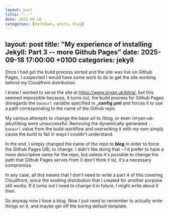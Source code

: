 ```yaml
---
layout: post
title: "---"
date: 2025-09-18
categories: [markdown, posts, blog]
---
```

layout: post
title: "My experience of installing Jekyll: Part 3 -- more Github Pages"
date: 2025-09-18 17:00:00 +0100
categories: jekyll
---

Once I had got the build process sorted and the site was live on Github Pages, I suspected I would have some work to do to get the site working behind my Cloudfront distribution.

I knew I wanted to serve the site at <https://www.oryan.uk/blog/>, but this seemed impossible because, it turns out, the build process for Github Pages disregards the `baseurl` variable specified in **_config.yml** and forces it to use a path corresponding to the name of the Github repo.

My various attempts to change the base url to /blog, or even /oryan-uk-jekyll/blog were unsuccessful. Removing the dynamically-generated `--baseurl` value from the build workflow and overwriting it with my own simply cause the build to fail in ways I couldn't understand.

In the end, I simply changed the name of the repo to **blog** in order to force the Github Pages URL to change. I didn't like doing that – I'd prefer to have a more descriptive name for the repo, but unless it's possible to change the path that Github Pages serves from (I don't think it is), it's a necessary compromise.

In any case, all this means that I don't need to write a part 4 of this covering Cloudfront, since the existing distribution that I created for another purpose still works. If it turns out I need to change it in future, I might write about it then.

So anyway now I have a blog. Now I just need to remember to actually write things on it, and maybe get off the boring default template.